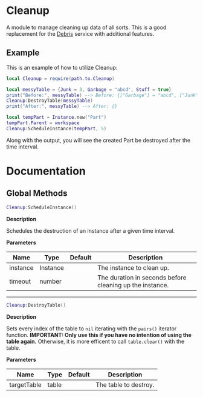 # Cleanup
A module to manage cleaning up data of all sorts. This is a good replacement for the [Debris](https://developer.roblox.com/en-us/api-reference/class/Debris) service with additional features.

## Example

This is an example of how to utilize Cleanup:
```lua
local Cleanup = require(path.to.Cleanup)

local messyTable = {Junk = 3, Garbage = "abcd", Stuff = true}
print("Before:", messyTable) --> Before: {["Garbage"] = "abcd", ["Junk"] = 3, ["Stuff"] = true}
Cleanup:DestroyTable(messyTable)
print("After:", messyTable) --> After: {}

local tempPart = Instance.new("Part")
tempPart.Parent = workspace
Cleanup:ScheduleInstance(tempPart, 5)

```
Along with the output, you will see the created Part be destroyed after the time interval.

# Documentation

## Global Methods

```lua
Cleanup:ScheduleInstance()
```

**Description** <div>
Schedules the destruction of an instance after a given time interval.

**Parameters**

| Name | Type | Default | Description |
| --- | --- | --- | --- |
| instance | Instance | | The instance to clean up. |
| timeout | number | | The duration in seconds before cleaning up the instance. |

---

```lua
Cleanup:DestroyTable()
```

**Description** <div>
Sets every index of the table to `nil` iterating with the `pairs()` iterator function. **IMPORTANT: Only use this if you have no intention of using the table again.** Otherwise, it is more efficent to call `table.clear()` with the table.

**Parameters**

| Name | Type | Default | Description |
| --- | --- | --- | --- |
| targetTable | table | | The table to destroy. |